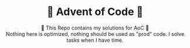 <h1 align="center">🎄 Advent of Code 🎄</h1>
<p align="center">
🎅 This Repo contains my solutions for AoC 🎅
<br>
Nothing here is optimized, nothing should be used as "prod" code. I solve tasks when I have time.
</p>

